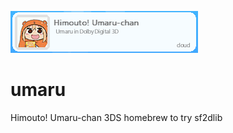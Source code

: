 ![homebrew launcher](https://github.com/cloudburst/umaru/blob/master/screenshots/homebrew_launcher.png)
# umaru
Himouto! Umaru-chan 3DS homebrew to try sf2dlib

